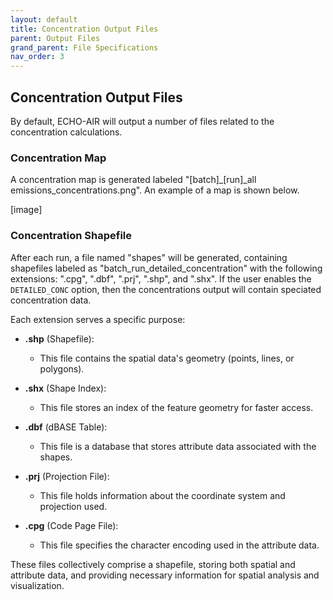 ```yaml
---
layout: default
title: Concentration Output Files
parent: Output Files
grand_parent: File Specifications
nav_order: 3
---
```


## Concentration Output Files
By default, ECHO-AIR will output a number of files related to the concentration calculations.

### Concentration Map
A concentration map is generated labeled "[batch]_[run]_all emissions_concentrations.png". An example of a map is shown below. 

[image]

### Concentration Shapefile
After each run, a file named "shapes" will be generated, containing shapefiles labeled as "batch_run_detailed_concentration" with the following extensions: ".cpg", ".dbf", ".prj", ".shp", and ".shx". If the user enables the `DETAILED_CONC` option, then the concentrations output will contain speciated concentration data.

Each extension serves a specific purpose:

- **.shp** (Shapefile): 
  - This file contains the spatial data's geometry (points, lines, or polygons).

- **.shx** (Shape Index):
  - This file stores an index of the feature geometry for faster access.

- **.dbf** (dBASE Table):
  - This file is a database that stores attribute data associated with the shapes.

- **.prj** (Projection File):
  - This file holds information about the coordinate system and projection used.

- **.cpg** (Code Page File):
  - This file specifies the character encoding used in the attribute data.

These files collectively comprise a shapefile, storing both spatial and attribute data, and providing necessary information for spatial analysis and visualization.
